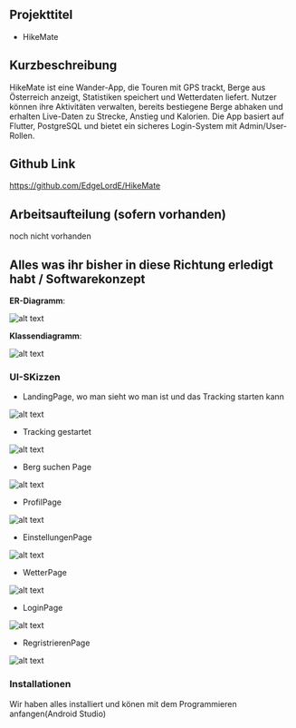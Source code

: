 ## Projekttitel

- HikeMate

## Kurzbeschreibung
HikeMate ist eine Wander-App, die Touren mit GPS trackt, Berge aus Österreich anzeigt, Statistiken speichert und Wetterdaten liefert. Nutzer können ihre Aktivitäten verwalten, bereits bestiegene Berge abhaken und erhalten Live-Daten zu Strecke, Anstieg und Kalorien. Die App basiert auf Flutter, PostgreSQL und bietet ein sicheres Login-System mit Admin/User-Rollen.


## Github Link

https://github.com/EdgeLordE/HikeMate

## Arbeitsaufteilung (sofern vorhanden)
noch nicht vorhanden

## Alles was ihr bisher in diese Richtung erledigt habt / Softwarekonzept

**ER-Diagramm**:

![alt text](ER-1.png)

**Klassendiagramm**:

![alt text](Klassendiagramm.png)

### UI-SKizzen

- LandingPage, wo man sieht wo man ist und das Tracking starten kann

![alt text](image.png)
- Tracking gestartet

![alt text](image-1.png)
- Berg suchen Page

![alt text](image-3.png)
- ProfilPage
  
![alt text](image-4.png)
- EinstellungenPage
  
![alt text](image-5.png)
- WetterPage
  
![alt text](image-6.png)
- LoginPage
  
![alt text](image-7.png)
- RegristrierenPage
  
![alt text](image-9.png)

### Installationen

Wir haben alles installiert und könen mit dem Programmieren anfangen(Android Studio)

